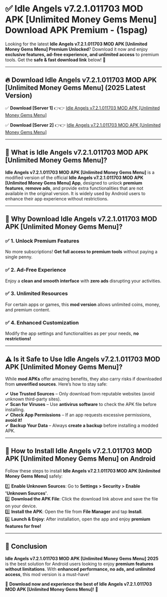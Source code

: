 
# ✅ Idle Angels v7.2.1.011703 MOD APK [Unlimited Money Gems Menu] Download APK Premium -  (1spag) 

Looking for the latest **Idle Angels v7.2.1.011703 MOD APK [Unlimited Money Gems Menu] Premium Unlocked**? Download it now and enjoy **exclusive features, ad-free experience, and unlimited access** to premium tools. Get the **safe & fast download link** below! 🚀

---

## 🔥 Download Idle Angels v7.2.1.011703 MOD APK [Unlimited Money Gems Menu] (2025 Latest Version)

✅ **Download [Server 1]** 👉👉 [Idle Angels v7.2.1.011703 MOD APK [Unlimited Money Gems Menu] ](https://apkcomod.com?title=Idle_Angels_v7.2.1.011703_MOD_APK_[Unlimited_Money_Gems_Menu])  

✅ **Download [Server 2]** 👉👉 [Idle Angels v7.2.1.011703 MOD APK [Unlimited Money Gems Menu] ](https://apkcomod.com?title=Idle_Angels_v7.2.1.011703_MOD_APK_[Unlimited_Money_Gems_Menu])  


---

## 📌 What is Idle Angels v7.2.1.011703 MOD APK [Unlimited Money Gems Menu]?

**Idle Angels v7.2.1.011703 MOD APK [Unlimited Money Gems Menu]** is a modified version of the official **Idle Angels v7.2.1.011703 MOD APK [Unlimited Money Gems Menu] App**, designed to unlock **premium features**, **remove ads**, and provide extra functionalities that are not available in the original version. It is widely used by Android users to enhance their app experience without restrictions.

---

## 🌟 Why Download Idle Angels v7.2.1.011703 MOD APK [Unlimited Money Gems Menu]?

### ✅ 1. Unlock Premium Features
No more subscriptions! **Get full access to premium tools** without paying a single penny.

### ✅ 2. Ad-Free Experience
Enjoy a **clean and smooth interface** with **zero ads** disrupting your activities.

### ✅ 3. Unlimited Resources
For certain apps or games, this **mod version** allows unlimited coins, money, and premium content.

### ✅ 4. Enhanced Customization
Modify the app settings and functionalities as per your needs, **no restrictions!**

---

## ⚠️ Is it Safe to Use Idle Angels v7.2.1.011703 MOD APK [Unlimited Money Gems Menu]?

While **mod APKs** offer amazing benefits, they also carry risks if downloaded from **unverified sources**. Here’s how to stay safe:

✔ **Use Trusted Sources** – Only download from reputable websites (avoid unknown third-party sites).  
✔ **Scan for Viruses** – Use **antivirus software** to check the APK file before installing.  
✔ **Check App Permissions** – If an app requests excessive permissions, **avoid it!**  
✔ **Backup Your Data** – Always **create a backup** before installing a modded APK.

---

## 📲 How to Install Idle Angels v7.2.1.011703 MOD APK [Unlimited Money Gems Menu] on Android

Follow these steps to install **Idle Angels v7.2.1.011703 MOD APK [Unlimited Money Gems Menu]** safely:

1️⃣ **Enable Unknown Sources**: Go to **Settings > Security > Enable 'Unknown Sources'**.  
2️⃣ **Download the APK File**: Click the download link above and save the file on your device.  
3️⃣ **Install the APK**: Open the file from **File Manager** and tap **Install**.  
4️⃣ **Launch & Enjoy**: After installation, open the app and enjoy **premium features for free!**

---

## 🚀 Conclusion

**Idle Angels v7.2.1.011703 MOD APK [Unlimited Money Gems Menu] 2025** is the best solution for Android users looking to enjoy **premium features without limitations**. With **enhanced performance, no ads, and unlimited access**, this mod version is a must-have!

🔻 **Download now and experience the best of Idle Angels v7.2.1.011703 MOD APK [Unlimited Money Gems Menu]!** 🔻


